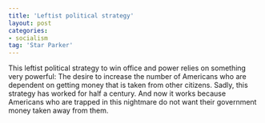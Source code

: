 ```yaml
---
title: 'Leftist political strategy'
layout: post
categories:
- socialism
tag: 'Star Parker'
---
```


This leftist political strategy to win office and power relies on something very powerful: The desire to increase the number of Americans who are dependent on getting money that is taken from other citizens. Sadly, this strategy has worked for half a century. And now it works because Americans who are trapped in this nightmare do not want their government money taken away from them.